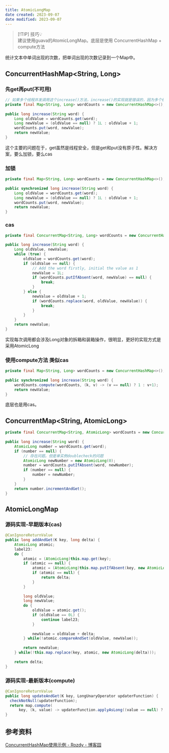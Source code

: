 ```yaml
---
title: AtomicLongMap
date created: 2023-09-07
date modified: 2023-09-07
---
```

> [!TIP] 技巧💡  
> 建议使用guava的AtomicLongMap。底层是使用 ConcurrentHashMap + compute方法

统计文本中单词出现的次数，把单词出现的次数记录到一个Map中。

## ConcurrentHashMap<String, Long>

### 先get再put(不可用)

```java
// 如果多个线程并发调用这个increase()方法，increase()的实现就是错误的，因为多个线程用相同的word调用时，很可能会覆盖相互的结果，造成记录的次数比实际出现的次数少。
private final Map<String, Long> wordCounts = new ConcurrentHashMap<>();
 
public long increase(String word) {
    Long oldValue = wordCounts.get(word);
    Long newValue = (oldValue == null) ? 1L : oldValue + 1;
    wordCounts.put(word, newValue);
    return newValue;
}

```

这个主要的问题在于，get虽然是线程安全，但是get和put没有原子性。解决方案，要么加锁，要么cas

### 加锁

```java
private final Map<String, Long> wordCounts = new ConcurrentHashMap<>();
 
public synchronized long increase(String word) {
    Long oldValue = wordCounts.get(word);
    Long newValue = (oldValue == null) ? 1L : oldValue + 1;
    wordCounts.put(word, newValue);
    return newValue;
}
```

### cas

```java
private final ConcurrentMap<String, Long> wordCounts = new ConcurrentHashMap<>();
 
public long increase(String word) {
    Long oldValue, newValue;
    while (true) {
        oldValue = wordCounts.get(word);
        if (oldValue == null) {
            // Add the word firstly, initial the value as 1
            newValue = 1L;
            if (wordCounts.putIfAbsent(word, newValue) == null) {
                break;
            }
        } else {
            newValue = oldValue + 1;
            if (wordCounts.replace(word, oldValue, newValue)) {
                break;
            }
        }
    }
    return newValue;
}
```

实现每次调用都会涉及Long对象的拆箱和装箱操作，很明显，更好的实现方式是采用AtomicLong

### 使用compute方法 类似cas

```java
private final Map<String, Long> wordCounts = new ConcurrentHashMap<>();
 
public synchronized long increase(String word) {
    wordCounts.compute(wordCounts, (k, v) -> (v == null) ? 1 : v+1);
    return newValue;
}

```

底层也是用cas。

## ConcurrentMap<String, AtomicLong>

```java
private final ConcurrentMap<String, AtomicLong> wordCounts = new ConcurrentHashMap<>();
 
public long increase(String word) {
    AtomicLong number = wordCounts.get(word);
    if (number == null) {
        // 存在问题。但是单实例doublecheck的问题
        AtomicLong newNumber = new AtomicLong(0);
        number = wordCounts.putIfAbsent(word, newNumber);
        if (number == null) {
            number = newNumber;
        }
    }
    return number.incrementAndGet();
}
```

## AtomicLongMap

### 源码实现-早期版本(cas)

```java
@CanIgnoreReturnValue  
public long addAndGet(K key, long delta) {  
    AtomicLong atomic;  
    label23:  
    do {  
        atomic = (AtomicLong)this.map.get(key);  
        if (atomic == null) {  
            atomic = (AtomicLong)this.map.putIfAbsent(key, new AtomicLong(delta));  
            if (atomic == null) {  
                return delta;  
            }  
        }  
  
        long oldValue;  
        long newValue;  
        do {  
            oldValue = atomic.get();  
            if (oldValue == 0L) {  
                continue label23;  
            }  
  
            newValue = oldValue + delta;  
        } while(!atomic.compareAndSet(oldValue, newValue));  
  
        return newValue;  
    } while(!this.map.replace(key, atomic, new AtomicLong(delta)));  
  
    return delta;  
}
```

### 源码实现-最新版本(compute)

```java
@CanIgnoreReturnValue  
public long updateAndGet(K key, LongUnaryOperator updaterFunction) {  
  checkNotNull(updaterFunction);  
  return map.compute(  
      key, (k, value) -> updaterFunction.applyAsLong((value == null) ? 0L : value.longValue()));  
}
```

## 参考资料

[ConcurrentHashMap使用示例 - Rozdy - 博客园](https://www.cnblogs.com/Rozdy/p/4359264.html)
